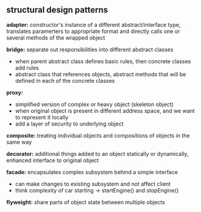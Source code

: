 ## structural design patterns

**adapter:** constructor's instance of a different abstract/interface type, translates paramerters to appropriate format and directly calls one or several methods of the wrapped object

**bridge:** separate out responsibilities into different abstract classes
- when parent abstract class defines basic rules, then concrete classes add
rules
- abstract class that references objects, abstract methods that will be defined
in each of the concrete classes

**proxy:** 
- simplified version of complex or heavy object (skeleton object)
- when original object is present in different address space, and we want
to represent it locally
- add a layer of security to underlying object

**composite:** treating individual objects and compositions of objects in the same way

**decorator:** additional things added to an object statically or dynamically, enhanced interface to original object

**facade:** encapsulates complex subsystem behind a simple interface
- can make changes to existing subsystem and not affect client
- think complexity of car starting -> startEngine() and stopEngine()

**flyweight:** share parts of object state between multiple objects
